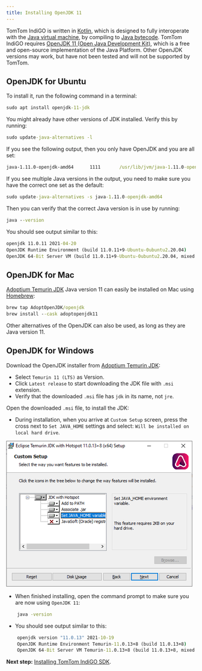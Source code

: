 ```yaml
---
title: Installing OpenJDK 11
---
```


TomTom IndiGO is written in 
[Kotlin](https://en.wikipedia.org/wiki/Kotlin_%28programming_language%29), which is designed to 
fully interoperate with the 
[Java virtual machine](https://en.wikipedia.org/wiki/Java_virtual_machine), by compiling to 
[Java bytecode](https://en.wikipedia.org/wiki/Java_bytecode). TomTom IndiGO requires
[OpenJDK 11 (Open Java Development Kit)](https://en.wikipedia.org/wiki/OpenJDK), which is a free 
and open-source implementation of the Java Platform. Other OpenJDK versions may work, but have not 
been tested and will not be supported by TomTom.

## OpenJDK for Ubuntu

To install it, run the following command in a terminal:

```cmd
sudo apt install openjdk-11-jdk
```

You might already have other versions of JDK installed. Verify this by running:

```cmd
sudo update-java-alternatives -l
```

If you see the following output, then you only have OpenJDK and you are all set:

```cmd
java-1.11.0-openjdk-amd64      1111       /usr/lib/jvm/java-1.11.0-openjdk-amd64
```

If you see multiple Java versions in the output, you need to make sure you have the correct one set
as the default:

```cmd
sudo update-java-alternatives -s java-1.11.0-openjdk-amd64
```

Then you can verify that the correct Java version is in use by running:

```cmd
java --version
```

You should see output similar to this:

```cmd
openjdk 11.0.11 2021-04-20
OpenJDK Runtime Environment (build 11.0.11+9-Ubuntu-0ubuntu2.20.04)
OpenJDK 64-Bit Server VM (build 11.0.11+9-Ubuntu-0ubuntu2.20.04, mixed mode, sharing)
```

## OpenJDK for Mac

[Adoptium Temurin JDK](https://adoptium.net/?variant=openjdk11) Java version 11 can easily be
installed on Mac using [Homebrew](https://brew.sh/):

```cmd
brew tap AdoptOpenJDK/openjdk
brew install --cask adoptopenjdk11
```

Other alternatives of the OpenJDK can also be used, as long as they are Java version 11.

## OpenJDK for Windows

Download the OpenJDK installer from
[Adoptium Temurin JDK](https://adoptium.net/?variant=openjdk11):

- Select `Temurin 11 (LTS)` as Version.
- Click `Latest release` to start downloading the JDK file with `.msi` extension.
- Verify that the downloaded `.msi` file has `jdk` in its name, not `jre`.

Open the downloaded `.msi` file, to install the JDK:

- During installation, when you arrive at `Custom Setup` screen, press the cross next to
  `Set JAVA_HOME` settings and select: `Will be installed on local hard drive`.

![Temurin JDK Set Java Home](images/temurin_jdk_set_java_home.png)

- When finished installing, open the command prompt to make sure you are now using `OpenJDK 11`:

```cmd
    java -version
```

- You should see output similar to this:

```cmd
    openjdk version "11.0.13" 2021-10-19
    OpenJDK Runtime Environment Temurin-11.0.13+8 (build 11.0.13+8)
    OpenJDK 64-Bit Server VM Temurin-11.0.13+8 (build 11.0.13+8, mixed mode)
```

__Next step:__ 
[Installing TomTom IndiGO SDK](/indigo/documentation/getting-started/installing-indigo-sdk).
